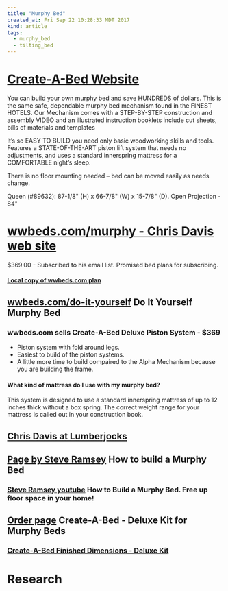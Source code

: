 ```yaml
---
title: "Murphy Bed"
created_at: Fri Sep 22 10:28:33 MDT 2017
kind: article
tags:
  - murphy_bed
  - tilting_bed
---
```


<h1>
  <a href="http://create-a-bed.com/" target="_blank">Create-A-Bed Website</a>
</h1>

You can build your own murphy bed and save HUNDREDS of dollars. This
is the same safe, dependable murphy bed mechanism found in the FINEST
HOTELS. Our Mechanism comes with a STEP-BY-STEP construction and assembly
VIDEO and an illustrated instruction booklets include cut sheets, bills
of materials and templates

It’s so EASY TO BUILD you need only basic woodworking skills and
tools. Features a STATE-OF-THE-ART piston lift system that needs no
adjustments, and uses a standard innerspring mattress for a COMFORTABLE
night’s sleep.

There is no floor mounting needed – bed can be moved easily as needs
change.

Queen (#89632): 87-1/8" (H) x 66-7/8" (W) x 15-7/8" (D). Open Projection - 84"

<h1>
  <a href="http://www.wwbeds.com/murphy" target="_blank">wwbeds.com/murphy - Chris Davis web site</a>
</h1>

$369.00 -
Subscribed to his email list. Promised bed plans for subscribing.

<h4>
  <a href="/assets/pdf/wwbeds-murphy-bed-plans.pdf" target="_blank">Local copy of wwbeds.com plan</a>
</h4>

<h2>
  <a href="http://www.wwbeds.com/do-it-yourself" target="_blank">wwbeds.com/do-it-yourself</a>
  Do It Yourself Murphy Bed
</h2>

<h3>wwbeds.com sells Create-A-Bed Deluxe Piston System - $369</h3>

<ul>
  <li>Piston system with fold around legs.</li>
  <li>Easiest to build of the piston systems.</li>
  <li>A little more time to build compaired to the Alpha Mechanism because you are building the frame.</li>
</ul>

<h4>What kind of mattress do I use with my murphy bed?</h4>

This system is designed to use a standard innerspring mattress of up to
12 inches thick without a box spring. The correct weight range for your
mattress is called out in your construction book.

<h2>
  <a href="http://lumberjocks.com/projects/313194" target="_blank">Chris Davis at Lumberjocks</a>
</h2>

<h2>
  <a href="https://woodworking.formeremortals.net/2015/02/build-murphy-bed/" target="_blank">Page by Steve Ramsey</a>
  How to build a Murphy Bed
</h2>

<h3>
  <a href="https://www.youtube.com/watch?v=s3L1T34Zrdo" target="_blank">Steve Ramsey youtube</a>
  How to Build a Murphy Bed. Free up floor space in your home!
</h3>

<h2>
  <a href="http://www.wallbed.com/deluxe-kit.html" target="_blank">Order page</a>
  Create-A-Bed - Deluxe Kit for Murphy Beds
</h2>

<h3>
  <a href="http://www.wallbed.com/dimensions-deluxe.html" target="_blank">Create-A-Bed Finished Dimensions - Deluxe Kit</a>
</h3>

<h1>Research</h1>


<!--
html boilerplate
<a href="" target="_blank"></a>
<a name=""></a>
<img src="" width="400px">
<ul>
  <li></li>
</ul>
<pre>
</pre>
<pre><code>
</code></pre>
<math xmlns='http://www.w3.org/1998/Math/MathML' display='block'>
</math>
-->
